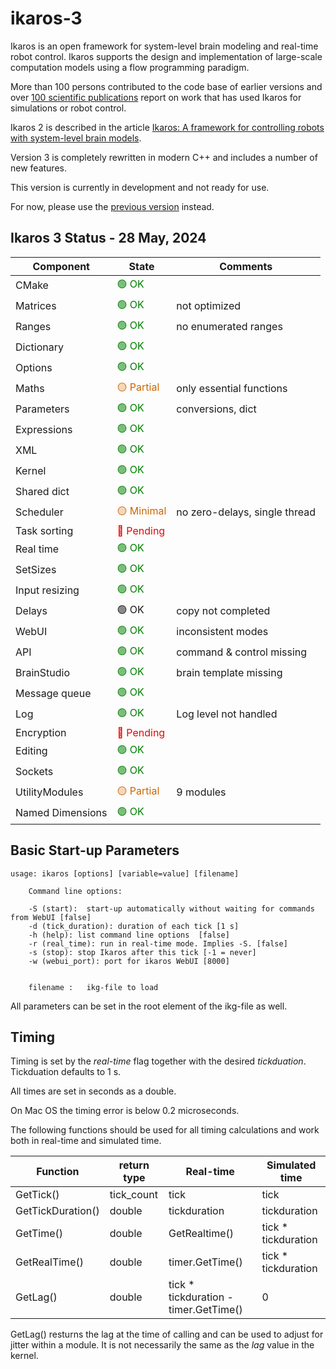 # ikaros-3

Ikaros is an open framework for system-level brain modeling and real-time robot control. Ikaros supports the design and implementation of large-scale computation models using a flow programming paradigm.

More than 100 persons  contributed to the code base of earlier versions and over [100 scientific publications](http://www.ikaros-project.org/publications/) report on work that has used Ikaros for simulations or robot control.

Ikaros 2 is described in the article [Ikaros: A framework for controlling robots with system-level brain models](https://journals.sagepub.com/doi/full/10.1177/1729881420925002).

Version 3 is completely rewritten in modern C++ and includes a number of new features.

This version is currently in development and not ready for use.

For now, please use the [previous version](https://github.com/ikaros-project/ikaros) instead.

## Ikaros 3 Status - 28 May, 2024

| Component | State | Comments |
| ----|----|----|
| CMake             |<div style="color:green">🟢 OK |   |
| Matrices          |<div style="color:green">🟢 OK | not optimized |
| Ranges            |<div style="color:green">🟢 OK | no enumerated ranges |
| Dictionary        |<div style="color:green">🟢 OK |  |
| Options           |<div style="color:green">🟢 OK |
| Maths             |<div style="color:#c60">🟡 Partial | only essential functions |
| Parameters        |<div style="color:green">🟢 OK | conversions, dict |
| Expressions       |<div style="color:green">🟢 OK |  |
| XML               |<div style="color:green">🟢 OK | |
| Kernel            |<div style="color:green">🟢 OK |
| Shared dict       |<div style="color:green">🟢  OK |  |
| Scheduler         |<div style="color:#c60">🟡 Minimal | no zero-delays, single thread |
| Task sorting      |<div style="color:#e00">🔴 Pending |  |
| Real time         |<div style="color:green">🟢 OK |  |
| SetSizes    |     <div style="color:green">🟢 OK |
| Input resizing    |<div style="color:green">🟢 OK |     |  |
| Delays            |<div style="color:#green">🟢 OK | copy not completed |
| WebUI             |<div style="color:green">🟢 OK | inconsistent modes |
| API               |<div style="color:green">🟢 OK | command & control missing |
| BrainStudio       |<div style="color:green">🟢 OK | brain template missing |
| Message queue     |<div style="color:green">🟢 OK |  |
| Log               |<div style="color:green">🟢 OK |Log level not handled |  |
| Encryption        |<div style="color:#e00">🔴 Pending |  |
| Editing           |<div style="color:green">🟢 OK  | |
| Sockets           |<div style="color:green">🟢 OK |  |
| UtilityModules    |<div style="color:#c60">🟡 Partial | 9 modules |
| Named Dimensions  |<div style="color:green">🟢 OK |  |

## Basic Start-up Parameters

    usage: ikaros [options] [variable=value] [filename]

        Command line options:

        -S (start):  start-up automatically without waiting for commands from WebUI [false]
        -d (tick_duration): duration of each tick [1 s]
        -h (help): list command line options  [false]
        -r (real_time): run in real-time mode. Implies -S. [false]
        -s (stop): stop Ikaros after this tick [-1 = never]
        -w (webui_port): port for ikaros WebUI [8000]


        filename :   ikg-file to load

All parameters can be set in the root element of the ikg-file as well.

## Timing

Timing is set by the *real-time* flag together with the desired *tickduation*. Tickduation defaults to 1 s.

All times are set in seconds as a double.

On Mac OS the timing error is below 0.2 microseconds.

The following functions should be used for all timing calculations and work both in real-time and simulated time.

 Function | return type |Real-time | Simulated time  |
| ----|----|----|----|
| GetTick() | tick_count  |tick | tick |
| GetTickDuration() | double  | tickduration | tickduration
| GetTime() | double  | GetRealtime() | tick * tickduration
| GetRealTime() | double  | timer.GetTime() | tick * tickduration
| GetLag()  | double  | tick * tickduration - timer.GetTime() | 0

GetLag() resturns the lag at the time of calling and can be used to adjust for jitter within a module. It is not necessarily the same as the *lag* value in the kernel.
